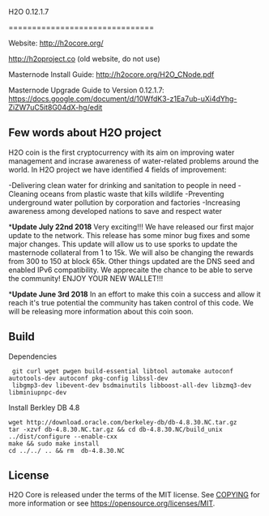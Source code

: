 H2O 0.12.1.7

===============================

Website: http://h2ocore.org/ 

http://h2oproject.co (old website, do not use)

Masternode Install Guide: http://h2ocore.org/H2O_CNode.pdf

Masternode Upgrade Guide to Version 0.12.1.7:
https://docs.google.com/document/d/10WfdK3-z1Ea7ub-uXi4dYhg-ZiZW7uC5it8G04dX-hg/edit


Few words about H2O project
---------------------------

H2O coin is the first cryptocurrency with its aim on improving water management and incrase awareness of water-related problems around the world. 
In H2O project we have identified 4 fields of improvement:

-Delivering clean water for drinking and sanitation to people in need
-Cleaning oceans from plastic waste that kills wildlife
-Preventing underground water pollution by corporation and factories
-Increasing awareness among developed nations to save and respect water


*****Update July 22nd 2018****
Very exciting!!! We have released our first major update to the network. This release has some minor bug fixes and some major changes. 
This update will allow us to use sporks to update the masternode collateral from 1 to 15k.
We will also be changing the rewards from 300 to 150 at block 65k. 
Other things updated are the DNS seed and enabled IPv6 compatibility. 
We apprecaite the chance to be able to serve the community!
ENJOY YOUR NEW WALLET!!!

*****Update June 3rd 2018****
In an effort to make this coin a success and allow it reach it's true potential the community has taken control of this code.
We will be releasing more information about this coin soon.

Build
-------

Dependencies

	 git curl wget pwgen build-essential libtool automake autoconf autotools-dev autoconf pkg-config libssl-dev 
	 libgmp3-dev libevent-dev bsdmainutils libboost-all-dev libzmq3-dev libminiupnpc-dev

Install Berkley DB 4.8

	wget http://download.oracle.com/berkeley-db/db-4.8.30.NC.tar.gz
	tar -xzvf db-4.8.30.NC.tar.gz && cd db-4.8.30.NC/build_unix
	../dist/configure --enable-cxx
	make &&	sudo make install
	cd ../../ .. && rm  db-4.8.30.NC


License
-------

H2O Core is released under the terms of the MIT license. See [COPYING](COPYING) for more
information or see https://opensource.org/licenses/MIT.
